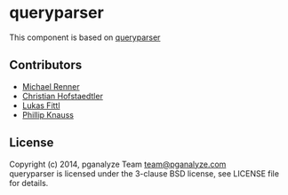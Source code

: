 queryparser
===========

This component is based on [queryparser](https://github.com/pganalyze/queryparser/)

Contributors
------------

- [Michael Renner](https://github.com/terrorobe)
- [Christian Hofstaedtler](https://github.com/zeha)
- [Lukas Fittl](mailto:lukas@fittl.com)
- [Phillip Knauss](https://github.com/phillipknauss)

License
-------

Copyright (c) 2014, pganalyze Team <team@pganalyze.com><br>
queryparser is licensed under the 3-clause BSD license, see LICENSE file for details.
